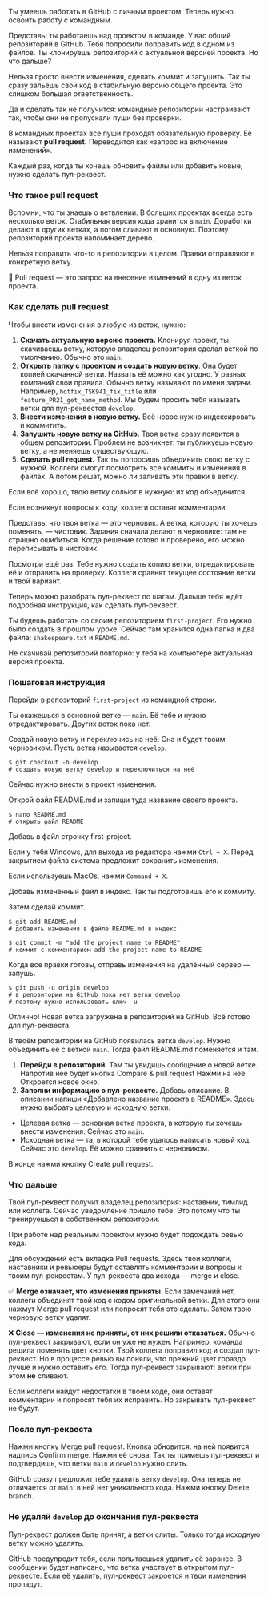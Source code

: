 Ты умеешь работать в GitHub с личным проектом. Теперь нужно освоить работу с командным.

Представь: ты работаешь над проектом в команде. У вас общий репозиторий в GitHub. Тебя попросили поправить код в одном из файлов. Ты клонируешь репозиторий с актуальной версией проекта. Но что дальше?

Нельзя просто внести изменения, сделать коммит и запушить. Так ты сразу зальёшь свой код в стабильную версию общего проекта. Это слишком большая ответственность.

Да и сделать так не получится: командные репозитории настраивают так, чтобы они не пропускали пуши без проверки.


В командных проектах все пуши проходят обязательную проверку. Её называют **pull request.** Переводится как «запрос на включение изменений».

Каждый раз, когда ты хочешь обновить файлы или добавить новые, нужно сделать пул-реквест.

### Что такое pull request

Вспомни, что ты знаешь о ветвлении. В больших проектах всегда есть несколько веток. Стабильная версия кода хранится в `main`. Доработки делают в других ветках, а потом сливают в основную. Поэтому репозиторий проекта напоминает дерево.

Нельзя поправить что-то в репозитории в целом. Правки отправляют в конкретную ветку.

📌 Pull request — это запрос на внесение изменений в одну из веток проекта.


### Как сделать pull request

Чтобы внести изменения в любую из веток, нужно:

1. **Скачать актуальную версию проекта.** Клонируя проект, ты скачиваешь ветку, которую владелец репозитория сделал веткой по умолчанию. Обычно это `main`.
2. **Открыть папку с проектом и создать новую ветку**. Она будет копией скачанной ветки. Назвать её можно как угодно. У разных компаний свои правила. Обычно ветку называют по имени задачи. Например, `hotfix_TSK941_fix_title` или `feature_PR21_get_name_method`. Мы будем просить тебя называть ветки для пул-реквестов `develop`.
3. **Внести изменения в новую ветку.** Всё новое нужно индексировать и коммитить.
4. **Запушить новую ветку на GitHub.** Твоя ветка сразу появится в общем репозитории. Проблем не возникнет: ты публикуешь новую ветку, а не меняешь существующую.
5. **Сделать pull request.** Так ты попросишь объединить свою ветку с нужной. Коллеги смогут посмотреть все коммиты и изменения в файлах. А потом решат, можно ли заливать эти правки в ветку.

Если всё хорошо, твою ветку сольют в нужную: их код объединится.

Если возникнут вопросы к коду, коллеги оставят комментарии.


Представь, что твоя ветка — это черновик. А ветка, которую ты хочешь поменять, — чистовик. Задания сначала делают в черновике: там не страшно ошибиться. Когда решение готово и проверено, его можно переписывать в чистовик.

Посмотри ещё раз. Тебе нужно создать копию ветки, отредактировать её и отправить на проверку. Коллеги сравнят текущее состояние ветки и твой вариант.

Теперь можно разобрать пул-реквест по шагам. Дальше тебя ждёт подробная инструкция, как сделать пул-реквест.


Ты будешь работать со своим репозиторием `first-project`. Его нужно было создать в прошлом уроке. Сейчас там хранится одна папка и два файла: `shakespeare.txt` и `README.md`.

Не скачивай репозиторий повторно: у тебя на компьютере актуальная версия проекта.

### Пошаговая инструкция

Перейди в репозиторий `first-project` из командной строки.

Ты окажешься в основной ветке — `main`. Её тебе и нужно отредактировать. Других веток пока нет.

Создай новую ветку и переключись на неё. Она и будет твоим черновиком. Пусть ветка называется `develop`.



```
$ git checkout -b develop
# создать новую ветку develop и переключиться на неё 
```


Сейчас нужно внести в проект изменения.

Открой файл README.md и запиши туда название своего проекта.



```
$ nano README.md
# открыть файл README 
```

Добавь в файл строчку first-project.

Если у тебя Windows, для выхода из редактора нажми `Ctrl + X`. Перед закрытием файла система предложит сохранить изменения.

Если используешь MacOs, нажми `Command + X`.


Добавь изменённый файл в индекс. Так ты подготовишь его к коммиту.

Затем сделай коммит.



```
$ git add README.md
# добавить изменения в файле README.md в индекс

$ git commit -m "add the project name to README"
# коммит с комментарием add the project name to README 
```


Когда все правки готовы, отправь изменения на удалённый сервер — запушь.



```
$ git push -u origin develop
# в репозитории на GitHub пока нет ветки develop
# поэтому нужно использовать ключ -u 
```

Отлично! Новая ветка загружена в репозиторий на GitHub. Всё готово для пул-реквеста.


В твоём репозитории на GitHub появилась ветка `develop`. Нужно объединить её с веткой `main`. Тогда файл README.md поменяется и там.

1. **Перейди в репозиторий.** Там ты увидишь сообщение о новой ветке. Напротив неё будет кнопка Compare & pull request
   Нажми на неё. Откроется новое окно.
2. **Заполни информацию о пул-реквесте.** Добавь описание. В описании напиши «Добавлено название проекта в README».
   Здесь нужно выбрать целевую и исходную ветки.

- Целевая ветка — основная ветка проекта, в которую ты хочешь внести изменения. Сейчас это `main`.
- Исходная ветка — та, в которой тебе удалось написать новый код. Сейчас это `develop`. Её можно сравнить с черновиком.

В конце нажми кнопку Create pull request.
### Что дальше

Твой пул-реквест получит владелец репозитория: наставник, тимлид или коллега. Сейчас уведомление пришло тебе. Это потому что ты тренируешься в собственном репозитории.

При работе над реальным проектом нужно будет подождать ревью кода.

Для обсуждений есть вкладка Pull requests. Здесь твои коллеги, наставники и ревьюеры будут оставлять комментарии и вопросы к твоим пул-реквестам.
У пул-реквеста два исхода — merge и close.

✅ **Merge означает, что изменения приняты**. Если замечаний нет, коллеги объединят твой код с кодом оригинальной ветки. Для этого они нажмут Merge pull request или попросят тебя это сделать. Затем твою черновую ветку удалят.

❌ **Close — изменения не приняты, от них решили отказаться.** Обычно пул-реквест закрывают, если он уже не нужен. Например, команда решила поменять цвет кнопки. Твой коллега поправил код и создал пул-реквест. Но в процессе ревью вы поняли, что прежний цвет гораздо лучше и нужно оставить его. Тогда пул-реквест закрывают: ветки при этом **не** сливают.

Если коллеги найдут недостатки в твоём коде, они оставят комментарии и попросят тебя их исправить. Но закрывать пул-реквест не будут.
### После пул-реквеста

Нажми кнопку Merge pull request. Кнопка обновится: на ней появится надпись Confirm merge. Нажми её снова. Так ты примешь пул-реквест и подтвердишь, что ветки `main` и `develop` нужно слить.

GitHub сразу предложит тебе удалить ветку `develop`. Она теперь не отличается от `main`: в ней нет уникального кода. Нажми кнопку Delete branch.

### Не удаляй `develop` до окончания пул-реквеста

Пул-реквест должен быть принят, а ветки слиты. Только тогда исходную ветку можно удалять.

GitHub предупредит тебя, если попытаешься удалить её заранее. В сообщении будет написано, что ветка участвует в открытом пул-реквесте. Если её удалить, пул-реквест закроется и твои изменения пропадут.